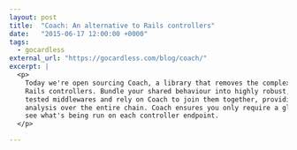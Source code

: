 ```yaml
---
layout: post
title:  "Coach: An alternative to Rails controllers"
date:   "2015-06-17 12:00:00 +0000"
tags:
  - gocardless
external_url: "https://gocardless.com/blog/coach/"
excerpt: |
  <p>
    Today we're open sourcing Coach, a library that removes the complexity from
    Rails controllers. Bundle your shared behaviour into highly robust, heavily
    tested middlewares and rely on Coach to join them together, providing static
    analysis over the entire chain. Coach ensures you only require a glance to
    see what's being run on each controller endpoint.
  </p>

---
```

